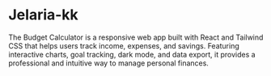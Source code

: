 # Jelaria-kk
The Budget Calculator is a responsive web app built with React and Tailwind CSS that helps users track income, expenses, and savings. Featuring interactive charts, goal tracking, dark mode, and data export, it provides a professional and intuitive way to manage personal finances.
